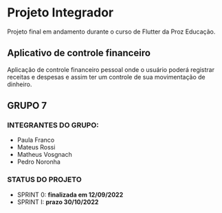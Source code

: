 # Projeto Integrador
 Projeto final em andamento durante o curso de Flutter da Proz Educação.
 
## Aplicativo de controle financeiro
  Aplicação de controle financeiro pessoal onde o usuário poderá registrar receitas e despesas e assim ter um controle de sua movimentação de dinheiro.

## GRUPO 7
### INTEGRANTES DO GRUPO:
 - Paula Franco
 - Mateus Rossi
 - Matheus Vosgnach
 - Pedro Noronha

 ### STATUS DO PROJETO
- SPRINT 0: **finalizada em 12/09/2022**
- SPRINT I: **prazo 30/10/2022**